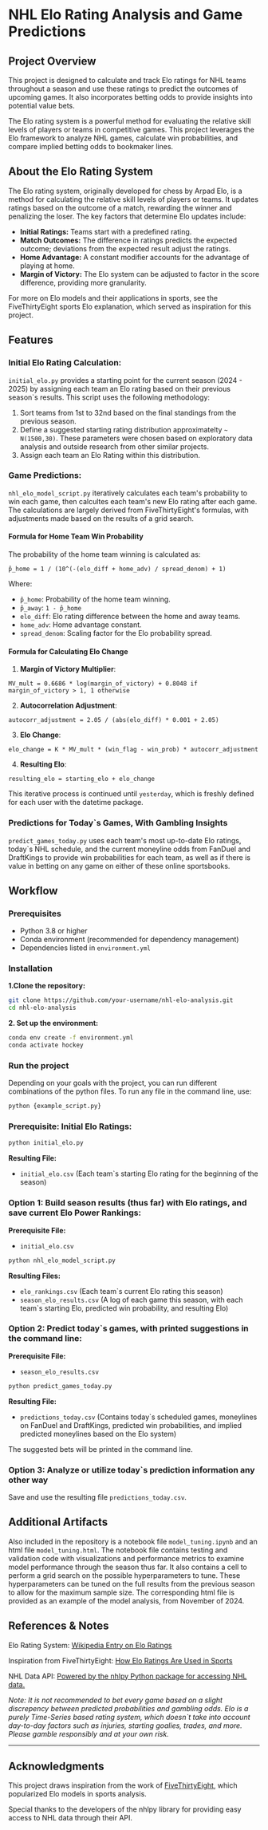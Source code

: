 # NHL Elo Rating Analysis and Game Predictions

## Project Overview

This project is designed to calculate and track Elo ratings for NHL teams throughout a season and use these ratings to predict the outcomes of upcoming games. It also incorporates betting odds to provide insights into potential value bets.

The Elo rating system is a powerful method for evaluating the relative skill levels of players or teams in competitive games. This project leverages the Elo framework to analyze NHL games, calculate win probabilities, and compare implied betting odds to bookmaker lines.

## About the Elo Rating System

The Elo rating system, originally developed for chess by Arpad Elo, is a method for calculating the relative skill levels of players or teams. It updates ratings based on the outcome of a match, rewarding the winner and penalizing the loser. The key factors that determine Elo updates include:

- **Initial Ratings:** Teams start with a predefined rating.
- **Match Outcomes:** The difference in ratings predicts the expected outcome; deviations from the expected result adjust the ratings.
- **Home Advantage:** A constant modifier accounts for the advantage of playing at home.
- **Margin of Victory:** The Elo system can be adjusted to factor in the score difference, providing more granularity.
  
For more on Elo models and their applications in sports, see the FiveThirtyEight sports Elo explanation, which served as inspiration for this project.

## Features

### Initial Elo Rating Calculation:

`initial_elo.py` provides a starting point for the current season (2024 - 2025) by assigning each team an Elo rating based on their previous season`s results. This script uses the following methodology:

1) Sort teams from 1st to 32nd based on the final standings from the previous season.
2) Define a suggested starting rating distribution approximatelty `~ N(1500,30)`. These parameters were chosen based on exploratory data analysis and outside research from other similar projects.
3) Assign each team an Elo Rating within this distribution.

### Game Predictions:

`nhl_elo_model_script.py` iteratively calculates each team's probability to win each game, then calcultes each team's new Elo rating after each game. The calculations are largely derived from FiveThirtyEight's formulas, with adjustments made based on the results of a grid search. 

#### Formula for Home Team Win Probability

The probability of the home team winning is calculated as:

`p̂_home = 1 / (10^(-(elo_diff + home_adv) / spread_denom) + 1)`

Where:
- `p̂_home`: Probability of the home team winning.
- `p̂_away`: `1 - p̂_home`
- `elo_diff`: Elo rating difference between the home and away teams.
- `home_adv`: Home advantage constant.
- `spread_denom`: Scaling factor for the Elo probability spread.

#### Formula for Calculating Elo Change

1. **Margin of Victory Multiplier**:

`MV_mult = 0.6686 * log(margin_of_victory) + 0.8048 if margin_of_victory > 1, 1 otherwise`

2. **Autocorrelation Adjustment**:

`autocorr_adjustment = 2.05 / (abs(elo_diff) * 0.001 + 2.05)`

3. **Elo Change**:

`elo_change = K * MV_mult * (win_flag - win_prob) * autocorr_adjustment`

4. **Resulting Elo**:

`resulting_elo = starting_elo + elo_change`


This iterative process is continued until `yesterday`, which is freshly defined for each user with the datetime package.

### Predictions for Today`s Games, With Gambling Insights

`predict_games_today.py` uses each team's most up-to-date Elo ratings, today`s NHL schedule, and the current moneyline odds from FanDuel and DraftKings to provide win probabilities for each team, as well as if there is value in betting on any game on either of these online sportsbooks. 

## Workflow

### Prerequisites
- Python 3.8 or higher
- Conda environment (recommended for dependency management)
- Dependencies listed in `environment.yml`

### Installation

**1.Clone the repository:**
   ```bash
   git clone https://github.com/your-username/nhl-elo-analysis.git
   cd nhl-elo-analysis
   ```
**2. Set up the environment:**

  ```bash
  conda env create -f environment.yml
  conda activate hockey
  ```

### Run the project

Depending on your goals with the project, you can run different combinations of the python files. To run any file in the command line, use:

```bash
python {example_script.py}
```

### Prerequisite: Initial Elo Ratings:

```bash
python initial_elo.py
```

**Resulting File:**

- `initial_elo.csv` (Each team`s starting Elo rating for the beginning of the season)


### Option 1: Build season results (thus far) with Elo ratings, and save current Elo Power Rankings:

**Prerequisite File:** 

- `initial_elo.csv`

```bash
python nhl_elo_model_script.py
```

**Resulting Files:**

- `elo_rankings.csv` (Each team`s current Elo rating this season)
- `season_elo_results.csv` (A log of each game this season, with each team`s starting Elo, predicted win probability, and resulting Elo)
  
### Option 2: Predict today`s games, with printed suggestions in the command line:

**Prerequisite File:** 

- `season_elo_results.csv`

```bash
python predict_games_today.py
```

**Resulting File:**

- `predictions_today.csv` (Contains today`s scheduled games, moneylines on FanDuel and DraftKings, predicted win probabilities, and implied predicted moneylines based on the Elo system)

The suggested bets will be printed in the command line.

### Option 3: Analyze or utilize today`s prediction information any other way

Save and use the resulting file `predictions_today.csv`. 

## Additional Artifacts

Also included in the repository is a notebook file `model_tuning.ipynb` and an html file `model_tuning.html`. The notebook file contains testing and validation code with visualizations and performance metrics to examine model performance through the season thus far. It also contains a cell to perform a grid search on the possible hyperparameters to tune. These hyperparameters can be tuned on the full results from the previous season to allow for the maximum sample size. The corresponding html file is provided as an example of the model analysis, from November of 2024.

## References & Notes

Elo Rating System: [Wikipedia Entry on Elo Ratings](https://en.wikipedia.org/wiki/Elo_rating_system)

Inspiration from FiveThirtyEight: [How Elo Ratings Are Used in Sports](https://projects.fivethirtyeight.com/2023-nhl-predictions/)

NHL Data API: [Powered by the nhlpy Python package for accessing NHL data.
](https://pypi.org/project/nhl-api-py/)

*Note: It is not recommended to bet every game based on a slight discrepency between predicted probabilities and gambling odds. Elo is a purely Time-Series based rating system, which doesn`t take into account day-to-day factors such as injuries, starting goalies, trades, and more. Please gamble responsibly and at your own risk.* 

---
## Acknowledgments
This project draws inspiration from the work of [FiveThirtyEight](https://projects.fivethirtyeight.com/2023-nhl-predictions/), which popularized Elo models in sports analysis.

Special thanks to the developers of the nhlpy library for providing easy access to NHL data through their API.


